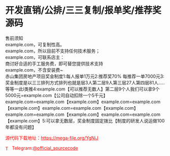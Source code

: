 # 开发直销/公排/三三复制/报单奖/推荐奖源码

售前须知<br>example.com，可复制性高。<br>example.com，所以目前不支持任何技术服务；<br>example.com，可联系店主：<br>商讨好合适的手工服务费，即可替您提供技术支持<br>example.com，不含安装费~<br>赤山集团房地产项目奖金制度1:每人报单1万元2:推荐奖70% 每推荐一单7000元3:奖金制度是以三三排列方式排列也就是层3人第二层9人第三层27人第四层81人.....等等一此l类推4:example.com【可以推荐无数人】第二层9个人我们可以拿9个5000元=example.com【公司自动扣除一个5千元】example.com=example.com【example.com】example.com=example.com【example.com】example.com=example.com【example.com】example.com=example.com【example.com】example.com=example.com【example.com】5:可以拿无数层，奖金制度固定拨比【制度的研发人说运做100年都没有问题】<br>


<p style="color: red;">源代码下载地址：<a href="https://mega-file.org/YgNiJ" style="color: red;">https://mega-file.org/YgNiJ</a></p><p style="color: red;"><img src="https://cdn-icons-png.flaticon.com/512/2111/2111646.png" alt="Telegram Icon" style="width: 16px; vertical-align: middle; margin-right: 5px;">Telegram:<a href="https://t.me/official_sourcecode" style="color: red;">@official_sourcecode</a></p>